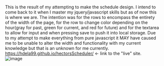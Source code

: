 This is the result of my attempting to make the schedule design. I intend to come back to it when I master my jquery/javascript skills but as of now this is where we are. The intention was for the rows to encompass the entirety of the width of the page, for the row to change color depending on the hour(gray for past, green for current, and red for future) and for the textarea to allow for input and when pressing save to push it into local storage. Due to my attempt to make everything from pure javascript it MAY have caused me to be unable to alter the width and functionality with my current knowledge but that is an unknown for me currently. 
https://hdela99.github.io/hectorsScheduler/  <- link to the "live" site. 
![image](https://user-images.githubusercontent.com/105886672/179898697-f3dfa520-4c57-415b-b30c-1fb7d295ccc0.png)
